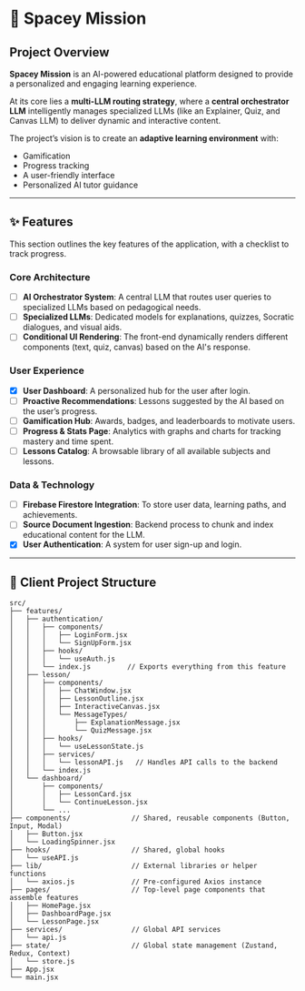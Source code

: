 # 🚀 Spacey Mission

## Project Overview
**Spacey Mission** is an AI-powered educational platform designed to provide a personalized and engaging learning experience.  

At its core lies a **multi-LLM routing strategy**, where a **central orchestrator LLM** intelligently manages specialized LLMs (like an Explainer, Quiz, and Canvas LLM) to deliver dynamic and interactive content.

The project’s vision is to create an **adaptive learning environment** with:
- Gamification  
- Progress tracking  
- A user-friendly interface  
- Personalized AI tutor guidance  

---

## ✨ Features
This section outlines the key features of the application, with a checklist to track progress.

### Core Architecture
- [ ] **AI Orchestrator System**: A central LLM that routes user queries to specialized LLMs based on pedagogical needs.  
- [ ] **Specialized LLMs**: Dedicated models for explanations, quizzes, Socratic dialogues, and visual aids.  
- [ ] **Conditional UI Rendering**: The front-end dynamically renders different components (text, quiz, canvas) based on the AI's response.  

### User Experience
- [x] **User Dashboard**: A personalized hub for the user after login.  
- [ ] **Proactive Recommendations**: Lessons suggested by the AI based on the user’s progress.  
- [ ] **Gamification Hub**: Awards, badges, and leaderboards to motivate users.  
- [ ] **Progress & Stats Page**: Analytics with graphs and charts for tracking mastery and time spent.  
- [ ] **Lessons Catalog**: A browsable library of all available subjects and lessons.  

### Data & Technology
- [ ] **Firebase Firestore Integration**: To store user data, learning paths, and achievements.  
- [ ] **Source Document Ingestion**: Backend process to chunk and index educational content for the LLM.  
- [x] **User Authentication**: A system for user sign-up and login.  

---


## 📂 Client Project Structure

```
src/
├── features/
│   ├── authentication/
│   │   ├── components/
│   │   │   ├── LoginForm.jsx
│   │   │   └── SignUpForm.jsx
│   │   ├── hooks/
│   │   │   └── useAuth.js
│   │   └── index.js         // Exports everything from this feature
│   ├── lesson/
│   │   ├── components/
│   │   │   ├── ChatWindow.jsx
│   │   │   ├── LessonOutline.jsx
│   │   │   ├── InteractiveCanvas.jsx
│   │   │   └── MessageTypes/
│   │   │       ├── ExplanationMessage.jsx
│   │   │       └── QuizMessage.jsx
│   │   ├── hooks/
│   │   │   └── useLessonState.js
│   │   ├── services/
│   │   │   └── lessonAPI.js   // Handles API calls to the backend
│   │   └── index.js
│   └── dashboard/
│       ├── components/
│       │   ├── LessonCard.jsx
│       │   └── ContinueLesson.jsx
│       └── ...
├── components/               // Shared, reusable components (Button, Input, Modal)
│   ├── Button.jsx
│   └── LoadingSpinner.jsx
├── hooks/                    // Shared, global hooks
│   └── useAPI.js
├── lib/                      // External libraries or helper functions
│   └── axios.js              // Pre-configured Axios instance
├── pages/                    // Top-level page components that assemble features
│   ├── HomePage.jsx
│   ├── DashboardPage.jsx
│   └── LessonPage.jsx
├── services/                 // Global API services
│   └── api.js
├── state/                    // Global state management (Zustand, Redux, Context)
│   └── store.js
├── App.jsx
└── main.jsx
```

